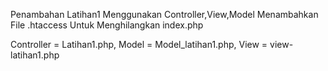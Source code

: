 Penambahan Latihan1 Menggunakan Controller,View,Model
Menambahkan File .htaccess Untuk Menghilangkan index.php

Controller = Latihan1.php,
Model      = Model_latihan1.php,
View       = view-latihan1.php
